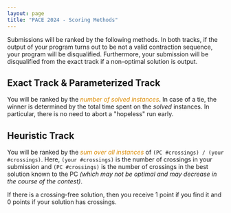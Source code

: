 ```yaml
---
layout: page 
title: "PACE 2024 - Scoring Methods"
---
```


Submissions will be ranked by the following methods. In both tracks,
if the output of your program turns out to be not a valid contraction
sequence, your program will be disqualified. Furthermore, your
submission will be disqualified from the exact track if a non-optimal
solution is output.

## Exact Track & Parameterized Track

You will be ranked by the <em style="color:#db8a00">number of solved instances</em>.
In case of a tie, the winner is determined by 
the total time spent on the
<em>solved</em> instances. In particular, there is no need to abort a
"hopeless" run early.

## Heuristic Track

You will be ranked by the <em style="color:#db8a00">sum
over all instances</em> of `(PC #crossings) / (your #crossings)`. 
Here, `(your #crossings)` is the number of crossings in
your submission and `(PC #crossings)` is the number of crossings in
the best solution known to the PC 
*(which may not be optimal and may decrease in the course of the contest)*.  

If there is a crossing-free solution, then you receive 1 point if you find
it and 0 points if your solution has crossings.
